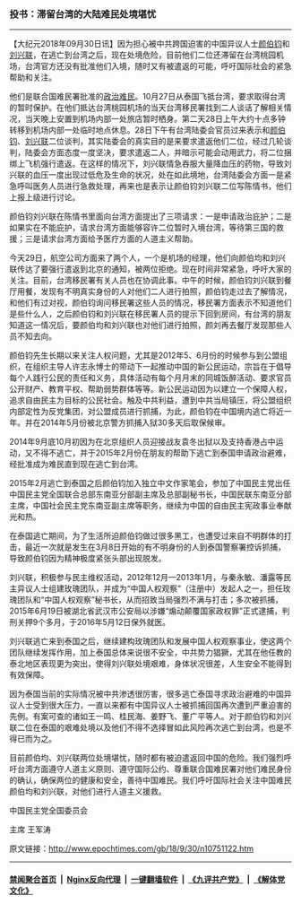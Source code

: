 ### 投书：滞留台湾的大陆难民处境堪忧
------------------------

<p>【大纪元2018年09月30日讯】因为担心被中共跨国迫害的中国异议人士<a href="http://www.epochtimes.com/gb/tag/%E9%A2%9C%E4%BC%AF%E9%92%A7.html">颜伯钧</a>和<a href="http://www.epochtimes.com/gb/tag/%E5%88%98%E5%85%B4%E8%81%94.html">刘兴联</a>，在逃亡到台湾之后，现在处境危险，目前他们二位还滞留在台湾桃园机场，台湾官方还没有批准他们入境，随时又有被遣返的可能，呼吁国际社会的紧急帮助和关注。</p>
<p>他们是联合国难民署批准的<a href="http://www.epochtimes.com/gb/tag/%E6%94%BF%E6%B2%BB%E9%9A%BE%E6%B0%91.html">政治难民</a>。10月27日从泰国飞抵台湾，要求取得台湾的暂时保护。在他们抵达台湾桃园机场的当天台湾移民署找到二人谈话了解相关情况，当天晚上安置到机场内部一处旅店暂时栖身。第二天28日上午大约十点多钟转移到机场内部一处临时地点休息。28日下午有台湾陆委会官员过来表示和<a href="http://www.epochtimes.com/gb/tag/%E9%A2%9C%E4%BC%AF%E9%92%A7.html">颜伯钧</a>、<a href="http://www.epochtimes.com/gb/tag/%E5%88%98%E5%85%B4%E8%81%94.html">刘兴联</a>二位谈判，其实陆委会的真实目的是来要求遣返他们二位，经过几轮谈判，陆委会方面态度一度坚决，要求遣返二人，并暗示可能会动用武力，将二位捆绑上飞机强行遣返。在这样的情况下，刘兴联情急吞服大量降血压的药物，导致刘兴联的血压一度出现过低危及生命的状况，处在如此境地，台湾陆委会方面一是紧急呼叫医务人员进行急救处理，再来也是表示让颜伯钧刘兴联二位写陈情书，他们上报上级进行讨论。</p>
<p>颜伯钧刘兴联在陈情书里面向台湾方面提出了三项请求：一是申请政治庇护；二是如果实在不能庇护，请求台湾方面能够容许二位暂时入境台湾，等待第三国的救援；三是请求台湾方面给予医疗方面的人道主义帮助。</p>
<p>今天29日，航空公司方面来了两个人，一个是机场的经理，他们向颜伯均和刘兴联传达了要强行遣返到北京的通知，被两位拒绝。现在时间非常紧急，呼吁大家的关注。目前，台湾移民署有关人员也在协调此事。中午的时候，颜伯钧刘兴联到餐厅用餐，发现有不明真实身份的人对他们二人进行拍照，颜伯钧走过去了解情况，和他们有过对视，颜伯钧询问移民署这些人员的情况，移民署方面表示不知道他们是些什么人，之后颜伯钧和刘兴联在移民署人员的提示下回到房间，有台湾的朋友知道这一情况后，要颜伯均和刘兴联也对他们进行拍照，颜刘再去餐厅发现那些人员不知去向。</p>
<p>颜伯钧先生长期以来关注人权问题，尤其是2012年5、6月份的时候参与到公盟组织，在组织主导人许志永博士的带动下一起推动中国的新公民运动，宗旨在于倡导每个人践行公民的责任和义务，具体活动有每个月月末的同城饭醉活动、要求官员公开财产、教育平权、帮助弱势群体等等。新公民运动因为以建立一个保障人权，追求自由民主为目标的公民社会。触及中共利益，遭到中共当局镇压，将公盟组织内部定性为反党集团，对公盟成员进行抓捕，为此，颜伯钧在中国境内逃亡将近一年。并在2014年5月份被北京警方抓捕入狱30多天后取保候审。</p>
<p>2014年9月底10月初因为在北京组织人员迎接战友袁冬出狱以及支持香港占中运动，又不得不逃亡，并于2015年2月份在朋友的帮助下逃亡到泰国申请政治避难，经批准成为难民直到现在逃亡到台湾。</p>
<p>2015年2月逃亡到泰国之后颜伯钧加入独立中文作家笔会，参加了中国民主党出任中国民主党全国联合总部东南亚分部副主席及总部副秘书长，中国民联东南亚分部主席，中国社会民主党东南亚副主席等职务，继续为中国的自由民主宪政事业奉献光和热。</p>
<p>在泰国逃亡期间，为了生活所迫颜伯钧做过很多黑工，也遭受过来自不明群体的打击，最近一次就是发生在3月8日开始的有不明身份的人到泰国警察署控诉抓捕，导致颜伯钧因为精神极度紧张头部出现脱发。</p>
<p>刘兴联，积极参与民主维权活动，2012年12月—2013年1月，与秦永敏、潘露等民主异议人士组建玫瑰团队，并成为“中国人权观察”（注册中）发起人之一，担任玫瑰团队和“中国人权观察”秘书长，从而招致当局强烈不满与打击；多次被抓捕，2015年6月19日被湖北省武汉市公安局以涉嫌“煽动颠覆国家政权罪”正式逮捕，判刑关押9个多月，于2016年5月12日保外就医。</p>
<p>刘兴联逃亡来到泰国之后，继续建构玫瑰团队和发展中国人权观察事业，使这两个团队继续发挥作用，加上泰国总体来说很不安全，中共势力猖獗，尤其在他任教的泰北地区表现更为突出，使得刘兴联处境艰难，身体状况很差，人生安全不能得到有效保障。</p>
<p>因为泰国当前的实际情况被中共渗透很厉害，很多逃亡泰国寻求政治避难的中国异议人士受到很大压力，一直以来都有中国异议人士被抓捕回国再次遭到严重迫害的先例。有案可查的诸如王一鸣、桂民海、姜野飞、董广平等人。对于颜伯钧和刘兴联二位在泰国的艰难处境以及他们不得不选择冒如此风险再次逃亡到台湾，也是不得已而为之。</p>
<p>目前颜伯均、刘兴联两位处境堪忧，随时都有被迫遣返回中国的危险。我们强烈呼吁台湾方面遵守人道主义原则、遵守国际公约、尊重联合国难民署对他们难民身份的确认，确保两位的健康和安全，善待中国难民。我们呼吁国际社会关注中国难民颜伯均和刘兴联，对他们进行人道主义援救。</p>
<p>中国民主党全国委员会</p>
<p>主席 王军涛</p>

原文链接：http://www.epochtimes.com/gb/18/9/30/n10751122.htm


------------------------
#### [禁闻聚合首页](https://github.com/gfw-breaker/banned-news/blob/master/README.md) &nbsp;|&nbsp; [Nginx反向代理](https://github.com/gfw-breaker/open-proxy/blob/master/README.md) &nbsp;|&nbsp; [一键翻墙软件](https://github.com/gfw-breaker/nogfw/blob/master/README.md) &nbsp;|&nbsp; [《九评共产党》](https://github.com/gfw-breaker/9ping.md/blob/master/README.md#九评之一评共产党是什么) &nbsp;|&nbsp; [《解体党文化》](https://github.com/gfw-breaker/jtdwh.md/blob/master/README.md#绪论)